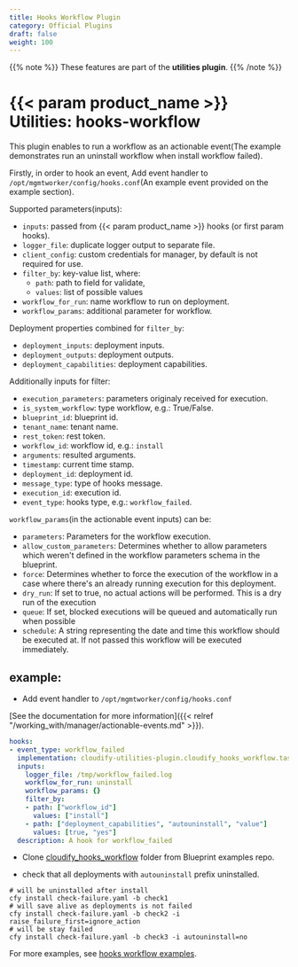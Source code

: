 ```yaml
---
title: Hooks Workflow Plugin
category: Official Plugins
draft: false
weight: 100
---
```

{{% note %}}
These features are part of the **utilities plugin**.
{{% /note %}}

# {{< param product_name >}} Utilities: hooks-workflow

This plugin enables to run a workflow as an actionable event(The example demonstrates run an uninstall workflow when  install workflow failed).

Firstly, in order to hook an event, Add event handler to `/opt/mgmtworker/config/hooks.conf`(An example event provided on the example section).

Supported parameters(inputs):

  * `inputs`: passed from {{< param product_name >}} hooks (or first param hooks).
  * `logger_file`: duplicate logger output to separate file.
  * `client_config`: custom credentials for manager, by default is not required for use.
  * `filter_by`: key-value list, where:
    * `path`: path to field for validate,
    * `values`: list of possible values
  * `workflow_for_run`: name workflow to run on deployment.
  * `workflow_params`: additional parameter for workflow.

Deployment properties combined for `filter_by`:

 * `deployment_inputs`: deployment inputs.
 * `deployment_outputs`: deployment outputs.
 * `deployment_capabilities`: deployment capabilities.

Additionally inputs for filter:

 * `execution_parameters`: parameters originaly received for execution.
 * `is_system_workflow`: type workflow, e.g.: True/False.
 * `blueprint_id`: blueprint id.
 * `tenant_name`: tenant name.
 * `rest_token`: rest token.
 * `workflow_id`: workflow id, e.g.: `install`
 * `arguments`: resulted arguments.
 * `timestamp`: current time stamp.
 * `deployment_id`: deployment id.
 * `message_type`: type of hooks message.
 * `execution_id`: execution id.
 * `event_type`: hooks type, e.g.: `workflow_failed`.


`workflow_params`(in the actionable event inputs) can be:

 * `parameters`: Parameters for the workflow execution.
 * `allow_custom_parameters`: Determines whether to allow parameters which
  weren't defined in the workflow parameters schema in the blueprint.
 * `force`: Determines whether to force the execution of the workflow in a
  case where there's an already running execution for this deployment.
 * `dry_run`: If set to true, no actual actions will be performed. This is
  a dry run of the execution
 * `queue`: If set, blocked executions will be queued and automatically run
  when possible
 * `schedule`: A string representing the date and time this workflow should
  be executed at. If not passed this workflow will be executed immediately.

## example:

 * Add event handler to `/opt/mgmtworker/config/hooks.conf`

[See the documentation for more information]({{< relref "/working_with/manager/actionable-events.md" >}}).
```yaml
hooks:
- event_type: workflow_failed
  implementation: cloudify-utilities-plugin.cloudify_hooks_workflow.tasks.run_workflow
  inputs:
    logger_file: /tmp/workflow_failed.log
    workflow_for_run: uninstall
    workflow_params: {}
    filter_by:
    - path: ["workflow_id"]
      values: ["install"]
    - path: ["deployment_capabilities", "autouninstall", "value"]
      values: [true, "yes"]
  description: A hook for workflow_failed
```

 * Clone [cloudify_hooks_workflow](https://github.com/cloudify-community/blueprint-examples/tree/master/utilities-examples/cloudify_hooks_workflow) folder from Blueprint examples repo.

 * check that all deployments with `autouninstall` prefix uninstalled.
```shell
# will be uninstalled after install
cfy install check-failure.yaml -b check1
# will save alive as deployments is not failed
cfy install check-failure.yaml -b check2 -i raise_failure_first=ignore_action
# will be stay failed
cfy install check-failure.yaml -b check3 -i autouninstall=no
```
For more examples, see [hooks workflow examples](https://github.com/cloudify-community/blueprint-examples/tree/master/utilities-examples/cloudify_hooks_workflow).
